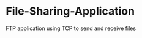 File-Sharing-Application
========================

FTP application using TCP to send and receive files
